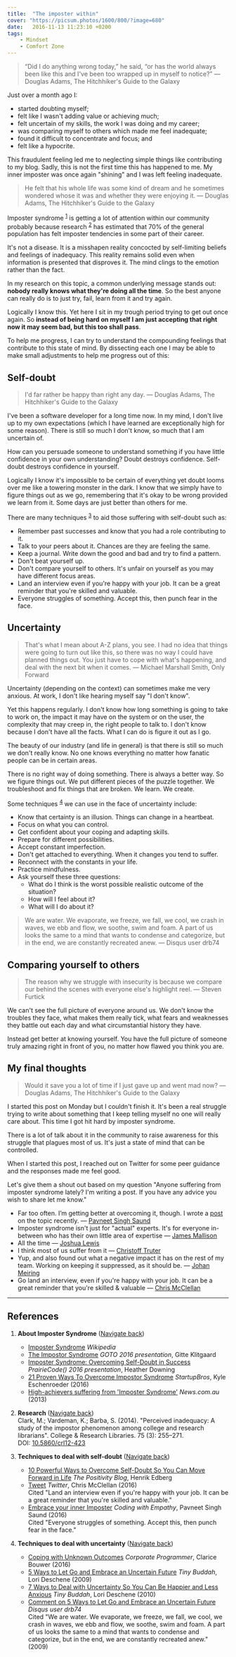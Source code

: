 ```yaml
---
title:  "The imposter within"
cover: "https://picsum.photos/1600/800/?image=680"
date:   2016-11-13 11:23:10 +0200
tags:
    - Mindset
    - Comfort Zone
---
```


> “Did I do anything wrong today,” he said, “or has the world always been like
> this and I've been too wrapped up in myself to notice?” ― Douglas Adams,
> The Hitchhiker's Guide to the Galaxy

Just over a month ago I:

-   started doubting myself;
-   felt like I wasn't adding value or achieving much;
-   felt uncertain of my skills, the work I was doing and my career;
-   was comparing myself to others which made me feel inadequate;
-   found it difficult to concentrate and focus; and
-   felt like a hypocrite.

This fraudulent feeling led me to neglecting simple things like contributing to
my blog. Sadly, this is not the first time this has happened to me. My inner
imposter was once again "shining" and I was left feeling inadequate.

> He felt that his whole life was some kind of dream and he sometimes
>  wondered whose it was and whether they were enjoying it.
>  ― Douglas Adams, The Hitchhiker's Guide to the Galaxy

Imposter syndrome <sup id="footnote-1">[1](#footnote-1-ref)</sup> is getting
a lot of attention within our community probably because research
<sup id="footnote-2">[2](#footnote-2-ref)</sup> has estimated that 70% of the
general population has felt imposter tendencies in some part of their career.

It's not a disease. It is a misshapen reality concocted by self-limiting beliefs
and feelings of inadequacy. This reality remains solid even when information
is presented that disproves it. The mind clings to the emotion rather than
the fact.

In my research on this topic, a common underlying message stands out:
**nobody really knows what they're doing all the time**. So the best anyone can
really do is to just try, fail, learn from it and try again.

Logically I know this. Yet here I sit in my trough period trying to get out once
again. So **instead of being hard on myself I am just accepting that right now
it may seem bad, but this too shall pass**.

To help me progress, I can try to understand the compounding feelings that
contribute to this state of mind. By dissecting each one I may be able to make
small adjustments to help me progress out of this:

## Self-doubt

> I'd far rather be happy than right any day.
> ― Douglas Adams, The Hitchhiker's Guide to the Galaxy

I've been a software developer for a long time now. In my mind, I don't live up
to my own expectations (which I have learned are exceptionally high for some
reason). There is still so much I don't know, so much that I am uncertain of.

How can you persuade someone to understand something if you have little
confidence in your own understanding? Doubt destroys confidence. Self-doubt
destroys confidence in yourself.

Logically I know it's impossible to be certain of everything yet doubt
looms over me like a towering monster in the dark. I know that we simply have
to figure things out as we go,
remembering that it's okay to be wrong provided we learn from it. Some days
are just better than others for me.

There are many techniques <sup id="footnote-3">[3](#footnote-3-ref)</sup> to aid
those suffering with self-doubt such as:

-   Remember past successes and know that you had a role contributing to it.
-   Talk to your peers about it. Chances are they are feeling the same.
-   Keep a journal. Write down the good and bad and try to find a pattern.
-   Don't beat yourself up.
-   Don't compare yourself to others. It's unfair on yourself as you may have
    different focus areas.
-   Land an interview even if you're happy with your job. It can be a great
    reminder that you're skilled and valuable.
-   Everyone struggles of something. Accept this, then punch fear in the face.

## Uncertainty

> That's what I mean about A-Z plans, you see. I had no idea that things were
> going to turn out like this, so there was no way I could have planned things
> out. You just have to cope with what's happening, and deal with the next bit
> when it comes. ― Michael Marshall Smith, Only Forward

Uncertainty (depending on the context) can sometimes make me very anxious.
At work, I don't like hearing myself say "I don't know".

Yet this happens regularly. I don't know how long something is going to take to
work on, the impact it may have on the system or on the user, the complexity
that may creep in, the right people to talk to. I don't know because I don't
have all the facts. What I can do is figure it out as I go.

The beauty of our industry (and life in general) is that there is still so much
we don't really know. No one knows everything no matter how fanatic people can
be in certain areas.

There is no right way of doing something. There is always a better way. So we
figure things out. We put different pieces of the puzzle together. We
troubleshoot and fix things that are broken. We learn. We create.

Some techniques <sup id="footnote-4">[4](#footnote-4-ref)</sup> we
can use in the face of uncertainty include:

-   Know that certainty is an illusion. Things can change in a heartbeat.
-   Focus on what you can control.
-   Get confident about your coping and adapting skills.
-   Prepare for different possibilities.
-   Accept constant imperfection.
-   Don't get attached to everything. When it changes you tend to suffer.
-   Reconnect with the constants in your life.
-   Practice mindfulness.
-   Ask yourself these three questions:
    -   What do I think is the worst possible realistic outcome of the situation?
    -   How will I feel about it?
    -   What will I do about it?

> We are water. We evaporate, we freeze, we fall, we cool, we crash in waves,
> we ebb and flow, we soothe, swim and foam. A part of us looks the same to a
> mind that wants to condense and categorize, but in the end, we are
> constantly recreated anew. ― Disqus user drb74

## Comparing yourself to others

> The reason why we struggle with insecurity is because we compare our behind
> the scenes with everyone else's highlight reel. ― Steven Furtick

We can't see the full picture of everyone around us. We don't know the troubles
they face, what makes them really tick, what fears and weaknesses they
battle out each day and what circumstantial history they have.

Instead get better at knowing yourself. You have the full picture of someone
truly amazing right in front of you, no matter how flawed you think you are.

## My final thoughts

> Would it save you a lot of time if I just gave up and went mad now?
> ― Douglas Adams, The Hitchhiker's Guide to the Galaxy

I started this post on Monday but I couldn't finish it. It's been a real struggle
trying to write about something that I keep telling myself no one will really
care about. This time I got hit hard by imposter syndrome.

There is a lot of talk about it in the community to raise awareness for this
struggle that plagues most of us. It's just a state of mind that can be
controlled.

When I started this post, I reached out on Twitter for some peer guidance and
the responses made me feel good.

Let's give them a shout out based on my question "Anyone suffering from
imposter syndrome lately? I'm writing a post. If you have any advice you wish
to share let me know."

-   Far too often. I’m getting better at overcoming it, though. I wrote a
    [post](http://codingwithempathy.com/2016/09/20/embrace-your-inner-imposter/) on
    the topic recently. ― [Pavneet Singh Saund](https://twitter.com/pavsaund/status/795741588144214016)
-   Imposter syndrome isn't just for "actual" experts. It's for everyone in-between
    who has their own little area of expertise ― [James Mallison](https://twitter.com/J7mbo/status/795940602357673986)
-   All the time ― [Joshua Lewis](https://twitter.com/joshilewis/status/795751736447270913)
-   I think most of us suffer from it ― [Christoff Truter](https://twitter.com/cstruter/status/795899354926223360)
-   Yup, and also found out what a negative impact it has on the rest of my team.
    Working on keeping it suppressed, as it should be. ― [Johan Meiring](https://twitter.com/johanmeiring/status/795844400798633984)
-   Go land an interview, even if you're happy with your job. It can be a great reminder
    that you're skilled & valuable ― [Chris McClellan](https://twitter.com/Rubberduck203/status/795798471727087619)

* * *

## References

1.  <a id="footnote-1-ref"></a>**About Imposter Syndrome** ([Navigate back](#footnote-1))

    -   [Imposter Syndrome](https://en.wikipedia.org/wiki/Impostor_syndrome) _Wikipedia_
    -   [The Impostor Syndrome](https://www.youtube.com/watch?v=vLpqq0ljawE)
        _GOTO 2016 presentation_, Gitte Klitgaard
    -   [Imposter Syndrome: Overcoming Self-Doubt in Success](https://www.youtube.com/watch?v=Bcth23hSRC0)
        _PrairieCode() 2016 presentation_, Heather Downing
    -   [21 Proven Ways To Overcome Impostor Syndrome](http://startupbros.com/21-ways-overcome-impostor-syndrome/)
        _StartupBros_, Kyle Eschenroeder (2016)
    -   [High-achievers suffering from 'Imposter Syndrome'](http://www.news.com.au/finance/highachievers-suffering-from-imposter-syndrome/story-e6frfm1i-1226779707766)
        _News.com.au_ (2013)

2.  <a id="footnote-2-ref"></a>**Research** ([Navigate back](#footnote-2))<br/>
    Clark, M.; Vardeman, K.; Barba, S. (2014).
    "Perceived inadequacy: A study of the impostor phenomenon among college and
    research librarians". College & Research Libraries. 75 (3): 255–271.<br/>
    DOI: [10.5860/crl12-423](http://10.5860/crl12-423)

3.  <a id="footnote-3-ref"></a>**Techniques to deal with self-doubt** ([Navigate back](#footnote-3))<br/>

    -   [10 Powerful Ways to Overcome Self-Doubt So You Can Move Forward in Life](http://www.positivityblog.com/index.php/2015/12/16/overcome-self-doubt/)
        _The Positivity Blog_, Henrik Edberg
    -   [Tweet](https://twitter.com/Rubberduck203/status/795798471727087619)
        _Twitter_, Chris McClellan (2016)<br/>
        Cited "Land an interview even if you're happy with your job. It can be a great
          reminder that you're skilled and valuable."
    -   [Embrace your inner Imposter](http://codingwithempathy.com/2016/09/20/embrace-your-inner-imposter/)
        _Coding with Empathy_, Pavneet Singh Saund (2016)<br/>
        Cited "Everyone struggles of something. Accept this, then punch fear in the face."

4.  <a id="footnote-4-ref"></a>**Techniques to deal with uncertainty** ([Navigate back](#footnote-4))<br/>
    -   [Coping with Unknown Outcomes](/blog/coping-with-unknown-outcomes/)
        _Corporate Programmer_, Clarice Bouwer (2016)
    -   [5 Ways to Let Go and Embrace an Uncertain Future](http://tinybuddha.com/blog/5-ways-to-let-go-and-embrace-an-uncertain-future/)
        _Tiny Buddah_, Lori Deschene (2009)
    -   [7 Ways to Deal with Uncertainty So You Can Be Happier and Less Anxious](http://tinybuddha.com/blog/7-ways-to-deal-with-uncertainty/)
        _Tiny Buddah_, Lori Deschene (2010)
    -   [Comment on 5 Ways to Let Go and Embrace an Uncertain Future](https://disqus.com/by/drb74/) _Disqus user
        drb74_<br/>
        Cited "We are water. We evaporate, we freeze, we fall, we cool, we
        crash in waves, we ebb and flow, we soothe, swim and foam. A part of us
        looks the same to a mind that wants to condense and categorize, but in
        the end, we are constantly recreated anew." (2009)
